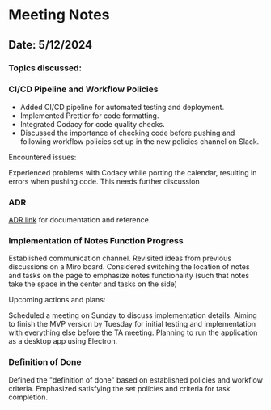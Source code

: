 # Meeting Notes

## Date: 5/12/2024

### Topics discussed:

### CI/CD Pipeline and Workflow Policies

- Added CI/CD pipeline for automated testing and deployment.
- Implemented Prettier for code formatting.
- Integrated Codacy for code quality checks.
- Discussed the importance of checking code before pushing and following workflow policies set up in the new policies channel on Slack.

Encountered issues:

Experienced problems with Codacy while porting the calendar, resulting in errors when pushing code. This needs further discussion

### ADR

[ADR link](https://github.com/devPach4545/ADR) for documentation and reference.

### Implementation of Notes Function Progress

Established communication channel.
Revisited ideas from previous discussions on a Miro board.
Considered switching the location of notes and tasks on the page to emphasize notes functionality (such that notes take the space in the center and tasks on the side)

Upcoming actions and plans:

Scheduled a meeting on Sunday to discuss implementation details.
Aiming to finish the MVP version by Tuesday for initial testing and implementation with everything else before the TA meeting.
Planning to run the application as a desktop app using Electron.

### Definition of Done

Defined the "definition of done" based on established policies and workflow criteria.
Emphasized satisfying the set policies and criteria for task completion.

